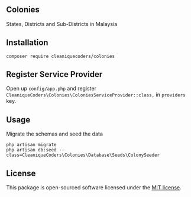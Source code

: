 ## Colonies

States, Districts and Sub-Districts in Malaysia

## Installation

```
composer require cleaniquecoders/colonies
```

## Register Service Provider

Open up `config/app.php` and register `CleaniqueCoders\Colonies\ColoniesServiceProvider::class,` in `providers` key.

## Usage

Migrate the schemas and seed the data

```
php artisan migrate
php artisan db:seed --class=CleaniqueCoders\Colonies\Database\Seeds\ColonySeeder
```

## License

This package is open-sourced software licensed under the [MIT license](http://opensource.org/licenses/MIT).
